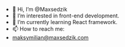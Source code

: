 - 👋 Hi, I’m @Maxsedzik
- 👀 I’m interested in front-end development.
- 🌱 I’m currently learning React framework.
- 📫 How to reach me:
- maksymilian@maxsedzik.com

<!---
Maxsedzik/Maxsedzik is a ✨ special ✨ repository because its `README.md` (this file) appears on your GitHub profile.
You can click the Preview link to take a look at your changes.
--->
